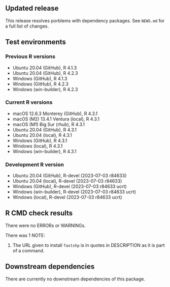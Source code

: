 ## Updated release

This release resolves porblems with dependency packages.
See `NEWS.md` for a full list of changes.

## Test environments

### Previous R versions
* Ubuntu 20.04                 (GitHub), R 4.1.3
* Ubuntu 20.04                 (GitHub), R 4.2.3
* Windows                      (GitHub), R 4.1.3
* Windows                      (GitHub), R 4.2.3
* Windows                 (win-builder), R 4.2.3

### Current R versions
* macOS 12.6.3 Monterey        (GitHub), R 4.3.1
* macOS (M2) 13.4.1 Ventura     (local), R 4.3.1
* macOS (M1) Big Sur             (rhub), R 4.3.1
* Ubuntu 20.04                 (GitHub), R 4.3.1
* Ubuntu 20.04                  (local), R 4.3.1
* Windows                      (GitHub), R 4.3.1
* Windows                       (local), R 4.3.1
* Windows                 (win-builder), R 4.3.1

### Development R version
* Ubuntu 20.04                 (GitHub), R-devel (2023-07-03 r84633)
* Ubuntu 20.04                 (local),  R-devel (2023-07-03 r84633)
* Windows                      (GitHub), R-devel (2023-07-03 r84633 ucrt)
* Windows                 (win-builder), R-devel (2023-07-03 r84633 ucrt)
* Windows                       (local), R-devel (2023-07-03 r84633 ucrt)

## R CMD check results

There were no ERRORs or WARNINGs.

There was 1 NOTE:

1. The URL given to install `fastshp` is in quotes in DESCRIPTION as it is part of a command.

## Downstream dependencies

There are currently no downstream dependencies of this package.
